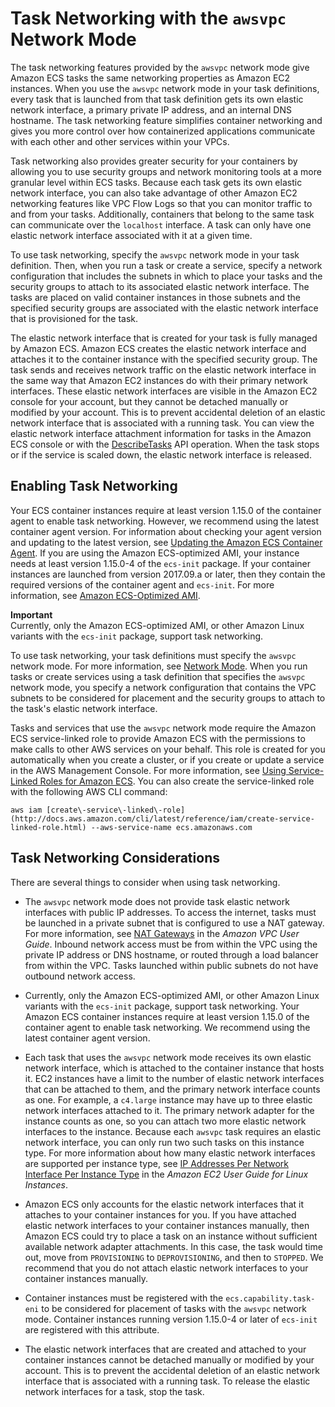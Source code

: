 # Task Networking with the `awsvpc` Network Mode<a name="task-networking"></a>

The task networking features provided by the `awsvpc` network mode give Amazon ECS tasks the same networking properties as Amazon EC2 instances\. When you use the `awsvpc` network mode in your task definitions, every task that is launched from that task definition gets its own elastic network interface, a primary private IP address, and an internal DNS hostname\. The task networking feature simplifies container networking and gives you more control over how containerized applications communicate with each other and other services within your VPCs\.

Task networking also provides greater security for your containers by allowing you to use security groups and network monitoring tools at a more granular level within ECS tasks\. Because each task gets its own elastic network interface, you can also take advantage of other Amazon EC2 networking features like VPC Flow Logs so that you can monitor traffic to and from your tasks\. Additionally, containers that belong to the same task can communicate over the `localhost` interface\. A task can only have one elastic network interface associated with it at a given time\. 

To use task networking, specify the `awsvpc` network mode in your task definition\. Then, when you run a task or create a service, specify a network configuration that includes the subnets in which to place your tasks and the security groups to attach to its associated elastic network interface\. The tasks are placed on valid container instances in those subnets and the specified security groups are associated with the elastic network interface that is provisioned for the task\.

The elastic network interface that is created for your task is fully managed by Amazon ECS\. Amazon ECS creates the elastic network interface and attaches it to the container instance with the specified security group\. The task sends and receives network traffic on the elastic network interface in the same way that Amazon EC2 instances do with their primary network interfaces\. These elastic network interfaces are visible in the Amazon EC2 console for your account, but they cannot be detached manually or modified by your account\. This is to prevent accidental deletion of an elastic network interface that is associated with a running task\. You can view the elastic network interface attachment information for tasks in the Amazon ECS console or with the [DescribeTasks](http://docs.aws.amazon.com/AmazonECS/latest/APIReference/API_DescribeTasks.html) API operation\. When the task stops or if the service is scaled down, the elastic network interface is released\.

## Enabling Task Networking<a name="enable-task-networking"></a>

Your ECS container instances require at least version 1\.15\.0 of the container agent to enable task networking\. However, we recommend using the latest container agent version\. For information about checking your agent version and updating to the latest version, see [Updating the Amazon ECS Container Agent](ecs-agent-update.md)\. If you are using the Amazon ECS\-optimized AMI, your instance needs at least version 1\.15\.0\-4 of the `ecs-init` package\. If your container instances are launched from version 2017\.09\.a or later, then they contain the required versions of the container agent and `ecs-init`\. For more information, see [Amazon ECS\-Optimized AMI](ecs-optimized_AMI.md)\.

**Important**  
Currently, only the Amazon ECS\-optimized AMI, or other Amazon Linux variants with the `ecs-init` package, support task networking\.

To use task networking, your task definitions must specify the `awsvpc` network mode\. For more information, see [Network Mode](task_definition_parameters.md#network_mode)\. When you run tasks or create services using a task definition that specifies the `awsvpc` network mode, you specify a network configuration that contains the VPC subnets to be considered for placement and the security groups to attach to the task's elastic network interface\.

Tasks and services that use the `awsvpc` network mode require the Amazon ECS service\-linked role to provide Amazon ECS with the permissions to make calls to other AWS services on your behalf\. This role is created for you automatically when you create a cluster, or if you create or update a service in the AWS Management Console\. For more information, see [Using Service\-Linked Roles for Amazon ECS](using-service-linked-roles.md)\. You can also create the service\-linked role with the following AWS CLI command:

```
aws iam [create\-service\-linked\-role](http://docs.aws.amazon.com/cli/latest/reference/iam/create-service-linked-role.html) --aws-service-name ecs.amazonaws.com
```

## Task Networking Considerations<a name="task-networking-considerations"></a>

There are several things to consider when using task networking\.

+ The `awsvpc` network mode does not provide task elastic network interfaces with public IP addresses\. To access the internet, tasks must be launched in a private subnet that is configured to use a NAT gateway\. For more information, see [NAT Gateways](http://docs.aws.amazon.com/AmazonVPC/latest/UserGuide/vpc-nat-gateway.html) in the *Amazon VPC User Guide*\. Inbound network access must be from within the VPC using the private IP address or DNS hostname, or routed through a load balancer from within the VPC\. Tasks launched within public subnets do not have outbound network access\.

+ Currently, only the Amazon ECS\-optimized AMI, or other Amazon Linux variants with the `ecs-init` package, support task networking\. Your Amazon ECS container instances require at least version 1\.15\.0 of the container agent to enable task networking\. We recommend using the latest container agent version\.

+ Each task that uses the `awsvpc` network mode receives its own elastic network interface, which is attached to the container instance that hosts it\. EC2 instances have a limit to the number of elastic network interfaces that can be attached to them, and the primary network interface counts as one\. For example, a `c4.large` instance may have up to three elastic network interfaces attached to it\. The primary network adapter for the instance counts as one, so you can attach two more elastic network interfaces to the instance\. Because each `awsvpc` task requires an elastic network interface, you can only run two such tasks on this instance type\. For more information about how many elastic network interfaces are supported per instance type, see [IP Addresses Per Network Interface Per Instance Type](http://docs.aws.amazon.com/AWSEC2/latest/UserGuide/using-eni.html#AvailableIpPerENI) in the *Amazon EC2 User Guide for Linux Instances*\.

+ Amazon ECS only accounts for the elastic network interfaces that it attaches to your container instances for you\. If you have attached elastic network interfaces to your container instances manually, then Amazon ECS could try to place a task on an instance without sufficient available network adapter attachments\. In this case, the task would time out, move from `PROVISIONING` to `DEPROVISIONING`, and then to `STOPPED`\. We recommend that you do not attach elastic network interfaces to your container instances manually\.

+ Container instances must be registered with the `ecs.capability.task-eni` to be considered for placement of tasks with the `awsvpc` network mode\. Container instances running version 1\.15\.0\-4 or later of `ecs-init` are registered with this attribute\.

+ The elastic network interfaces that are created and attached to your container instances cannot be detached manually or modified by your account\. This is to prevent the accidental deletion of an elastic network interface that is associated with a running task\. To release the elastic network interfaces for a task, stop the task\.